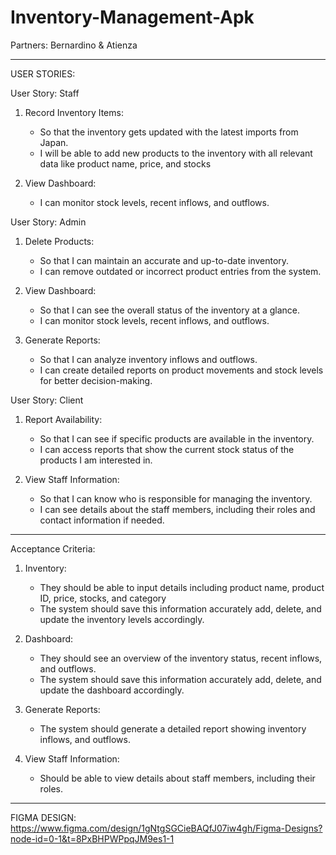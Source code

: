 # Inventory-Management-Apk
Partners:
Bernardino & Atienza
_____________________________________________________________________________________
USER STORIES:

User Story: Staff
1. Record Inventory Items:
   - So that the inventory gets updated with the latest imports from Japan.
   - I will be able to add new products to the inventory with all relevant data like product name, price, and stocks
   
2. View Dashboard:
   - I can monitor stock levels, recent inflows, and outflows.

 User Story: Admin
1. Delete Products:
   - So that I can maintain an accurate and up-to-date inventory.
   - I can remove outdated or incorrect product entries from the system.

2. View Dashboard:
   - So that I can see the overall status of the inventory at a glance.
   - I can monitor stock levels, recent inflows, and outflows.

3. Generate Reports:
   - So that I can analyze inventory inflows and outflows.
   - I can create detailed reports on product movements and stock levels for better decision-making.

User Story: Client
1.  Report Availability:
      - So that I can see if specific products are available in the inventory.
      - I can access reports that show the current stock status of the products I am interested in.
     
2. View Staff Information:
   - So that I can know who is responsible for managing the inventory.
   - I can see details about the staff members, including their roles and contact information if needed.


_____________________________________________________________________________________
Acceptance Criteria:

1. Inventory:
   - They should be able to input details including product name, product ID, price, stocks, and category
   - The system should save this information accurately add, delete, and update the inventory levels accordingly.

2. Dashboard:
   - They should see an overview of the inventory status, recent inflows, and outflows.
   - The system should save this information accurately add, delete, and update the dashboard accordingly.

3. Generate Reports:
   - The system should generate a detailed report showing inventory inflows, and outflows.

4. View Staff Information:
   - Should be able to view details about staff members, including their roles.

_____________________________________________________________________________________

FIGMA DESIGN:
https://www.figma.com/design/1gNtgSGCieBAQfJ07iw4gh/Figma-Designs?node-id=0-1&t=8PxBHPWPpqJM9es1-1
